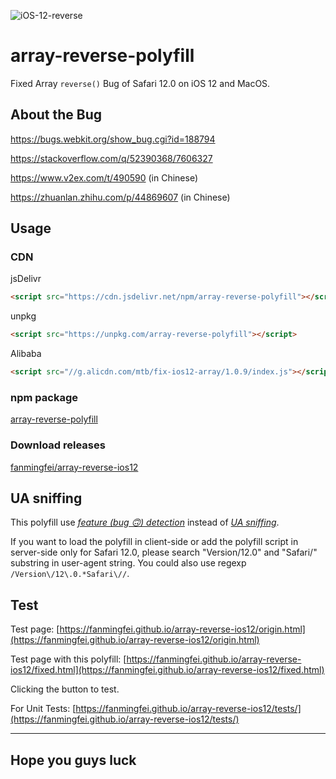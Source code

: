 ![iOS-12-reverse](https://user-images.githubusercontent.com/159840/45736779-8a4ad180-bc1e-11e8-9022-b58935f026eb.png)

# array-reverse-polyfill
Fixed Array `reverse()` Bug of Safari 12.0 on iOS 12 and MacOS. 

## About the Bug

https://bugs.webkit.org/show_bug.cgi?id=188794

https://stackoverflow.com/q/52390368/7606327

https://www.v2ex.com/t/490590 (in Chinese)

https://zhuanlan.zhihu.com/p/44869607 (in Chinese)


## Usage

### CDN

jsDelivr
```html
<script src="https://cdn.jsdelivr.net/npm/array-reverse-polyfill"></script>
```

unpkg
```html
<script src="https://unpkg.com/array-reverse-polyfill"></script>
```

Alibaba
```html
<script src="//g.alicdn.com/mtb/fix-ios12-array/1.0.9/index.js"></script>
```

### npm package
[array-reverse-polyfill](https://www.npmjs.com/package/array-reverse-polyfill)

### Download releases
[fanmingfei/array-reverse-ios12](https://github.com/fanmingfei/array-reverse-ios12/releases)


## UA sniffing

This polyfill use *[feature (bug 🙃) detection](https://en.wikipedia.org/wiki/Feature_detection_(web_development))* instead of *[UA sniffing](https://en.wikipedia.org/wiki/User_agent#User_agent_sniffing)*.

If you want to load the polyfill in client-side or add the polyfill script in server-side only for Safari 12.0, please search "Version/12.0" and "Safari/" substring in user-agent string. You could also use regexp `/Version\/12\.0.*Safari\//`.

## Test

Test page: [https://fanmingfei.github.io/array-reverse-ios12/origin.html](https://fanmingfei.github.io/array-reverse-ios12/origin.html)


Test page with this polyfill: [https://fanmingfei.github.io/array-reverse-ios12/fixed.html](https://fanmingfei.github.io/array-reverse-ios12/fixed.html)

Clicking the button to test.


For Unit Tests: [https://fanmingfei.github.io/array-reverse-ios12/tests/](https://fanmingfei.github.io/array-reverse-ios12/tests/)


--------------------------------

## Hope you guys luck

